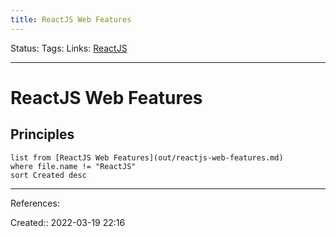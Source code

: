 ```yaml
---
title: ReactJS Web Features
---
```

Status: 
Tags: 
Links: [ReactJS](out/reactjs.md)
___

# ReactJS Web Features
## Principles
```dataview
list from [ReactJS Web Features](out/reactjs-web-features.md)
where file.name != "ReactJS"
sort Created desc
```
___
References:

Created:: 2022-03-19 22:16

